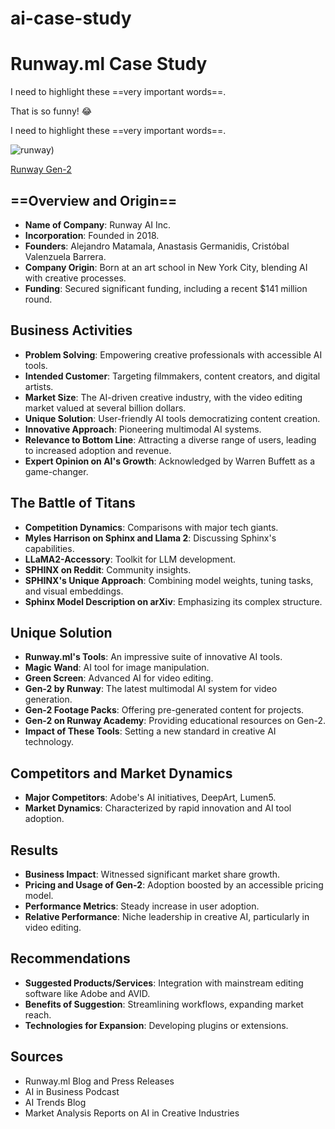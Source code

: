 # ai-case-study

# Runway.ml Case Study

I need to highlight these ==very important words==.

That is so funny! :joy:

I need to highlight these ==very important words==.

![runway](https://www.google.com/imgres?imgurl=https%3A%2F%2Fwww.aitoolhunt.com%2Fthumbnails%2Fresearch.runwayml.com-gen2-1696879673.png&tbnid=vFon20EL2JoDEM&vet=12ahUKEwj9u_eane2CAxUsHWIAHSstCiMQMygaegUIARCVAQ..i&imgrefurl=https%3A%2F%2Fwww.aitoolhunt.com%2Ftool%2Fresearch.runwayml.com-gen2&docid=tP-Rjauw1KRbZM&w=1600&h=900&q=runway%20ml%20gen%202&ved=2ahUKEwj9u_eane2CAxUsHWIAHSstCiMQMygaegUIARCVAQ))

[Runway Gen-2 ](https://research.runwayml.com/gen2)

## ==Overview and Origin==
- **Name of Company**: Runway AI Inc.
- **Incorporation**: Founded in 2018.
- **Founders**: Alejandro Matamala, Anastasis Germanidis, Cristóbal Valenzuela Barrera.
- **Company Origin**: Born at an art school in New York City, blending AI with creative processes.
- **Funding**: Secured significant funding, including a recent $141 million round.

## Business Activities
- **Problem Solving**: Empowering creative professionals with accessible AI tools.
- **Intended Customer**: Targeting filmmakers, content creators, and digital artists.
- **Market Size**: The AI-driven creative industry, with the video editing market valued at several billion dollars.
- **Unique Solution**: User-friendly AI tools democratizing content creation.
- **Innovative Approach**: Pioneering multimodal AI systems.
- **Relevance to Bottom Line**: Attracting a diverse range of users, leading to increased adoption and revenue.
- **Expert Opinion on AI's Growth**: Acknowledged by Warren Buffett as a game-changer.

## The Battle of Titans
- **Competition Dynamics**: Comparisons with major tech giants.
- **Myles Harrison on Sphinx and Llama 2**: Discussing Sphinx's capabilities.
- **LLaMA2-Accessory**: Toolkit for LLM development.
- **SPHINX on Reddit**: Community insights.
- **SPHINX's Unique Approach**: Combining model weights, tuning tasks, and visual embeddings.
- **Sphinx Model Description on arXiv**: Emphasizing its complex structure.

## Unique Solution
- **Runway.ml's Tools**: An impressive suite of innovative AI tools.
- **Magic Wand**: AI tool for image manipulation.
- **Green Screen**: Advanced AI for video editing.
- **Gen-2 by Runway**: The latest multimodal AI system for video generation.
- **Gen-2 Footage Packs**: Offering pre-generated content for projects.
- **Gen-2 on Runway Academy**: Providing educational resources on Gen-2.
- **Impact of These Tools**: Setting a new standard in creative AI technology.

## Competitors and Market Dynamics
- **Major Competitors**: Adobe's AI initiatives, DeepArt, Lumen5.
- **Market Dynamics**: Characterized by rapid innovation and AI tool adoption.

## Results
- **Business Impact**: Witnessed significant market share growth.
- **Pricing and Usage of Gen-2**: Adoption boosted by an accessible pricing model.
- **Performance Metrics**: Steady increase in user adoption.
- **Relative Performance**: Niche leadership in creative AI, particularly in video editing.

## Recommendations
- **Suggested Products/Services**: Integration with mainstream editing software like Adobe and AVID.
- **Benefits of Suggestion**: Streamlining workflows, expanding market reach.
- **Technologies for Expansion**: Developing plugins or extensions.

## Sources
- Runway.ml Blog and Press Releases
- AI in Business Podcast
- AI Trends Blog
- Market Analysis Reports on AI in Creative Industries


